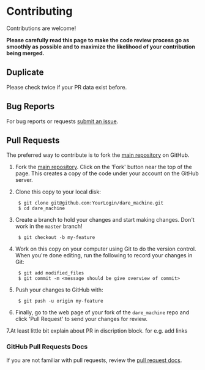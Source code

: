 Contributing
============

Contributions are welcome!

**Please carefully read this page to make the code review process go as smoothly as possible and to maximize the likelihood of your contribution being merged.**

## Duplicate 

Please check twice if your PR data exist before.

## Bug Reports

For bug reports or requests [submit an issue](https://github.com/danivijay/dare_machine/issues).

## Pull Requests

The preferred way to contribute is to fork the
[main repository](https://github.com/danivijay/dare_machine) on GitHub.

1. Fork the [main repository](https://github.com/danivijay/dare_machine). Click on the 'Fork' button near the top of the page.  This creates a copy of the code under your account on the GitHub server.

2. Clone this copy to your local disk:

        $ git clone git@github.com:YourLogin/dare_machine.git
        $ cd dare_machine

3. Create a branch to hold your changes and start making changes. Don't work in the `master` branch!

        $ git checkout -b my-feature

4. Work on this copy on your computer using Git to do the version control. When you're done editing, run the following to record your changes in Git:

        $ git add modified_files
        $ git commit -m <message should be give overview of commit>

5. Push your changes to GitHub with:

        $ git push -u origin my-feature

6. Finally, go to the web page of your fork of the `dare_machine` repo and click 'Pull Request' to send your changes for review.

7.At least little bit explain about PR in discription block. for e.g. add links

### GitHub Pull Requests Docs

If you are not familiar with pull requests, review the [pull request docs](https://help.github.com/articles/using-pull-requests/).
